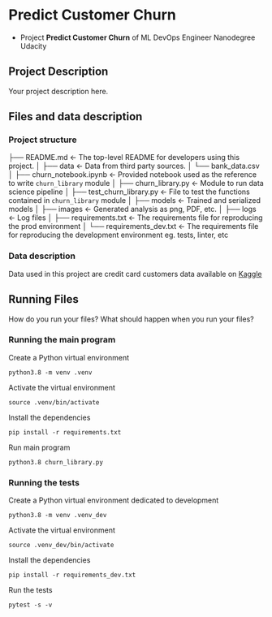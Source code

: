 # Predict Customer Churn

- Project **Predict Customer Churn** of ML DevOps Engineer Nanodegree Udacity

## Project Description
Your project description here.

## Files and data description

### Project structure

├── README.md              <- The top-level README for developers using this project.
│
├── data                   <- Data from third party sources.
│   └── bank_data.csv      
│
├── churn_notebook.ipynb   <- Provided notebook used as the reference to write `churn_library` module
│
├── churn_library.py       <- Module to run data science pipeline
│
├── test_churn_library.py  <- File to test the functions contained in `churn_library` module
│
├── models                 <- Trained and serialized models
│
├── images                 <- Generated analysis as png, PDF, etc.
│
├── logs                   <- Log files
│
├── requirements.txt       <- The requirements file for reproducing the prod environment
│
└── requirements_dev.txt   <- The requirements file for reproducing the development environment
                              eg. tests, linter, etc

### Data description

Data used in this project are credit card customers data available on [Kaggle](https://www.kaggle.com/datasets/sakshigoyal7/credit-card-customers/code)

## Running Files
How do you run your files? What should happen when you run your files?

### Running the main program

Create a Python virtual environment
```
python3.8 -m venv .venv
```

Activate the virtual environment
```
source .venv/bin/activate
```

Install the dependencies
```
pip install -r requirements.txt
```

Run main program
```
python3.8 churn_library.py
```

### Running the tests

Create a Python virtual environment dedicated to development
```
python3.8 -m venv .venv_dev
```

Activate the virtual environment
```
source .venv_dev/bin/activate
```

Install the dependencies
```
pip install -r requirements_dev.txt
```

Run the tests
```
pytest -s -v
```

